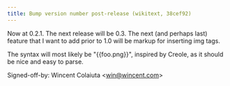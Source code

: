 ```yaml
---
title: Bump version number post-release (wikitext, 38cef92)
---
```


Now at 0.2.1. The next release will be 0.3. The next (and perhaps last) feature that I want to add prior to 1.0 will be markup for inserting img tags.

The syntax will most likely be "{{foo.png}}", inspired by Creole, as it should be nice and easy to parse.

Signed-off-by: Wincent Colaiuta &lt;win@wincent.com&gt;
